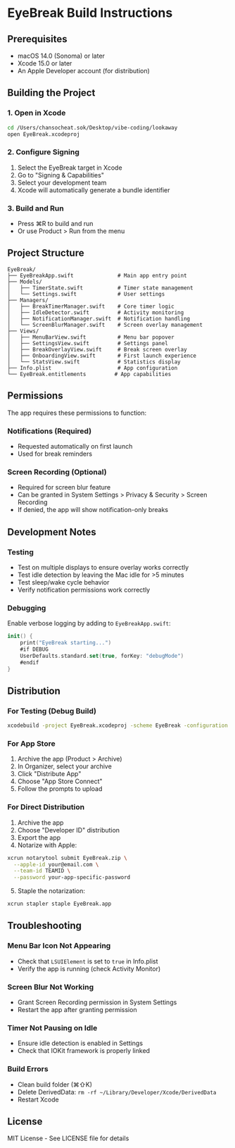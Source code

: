 # EyeBreak Build Instructions

## Prerequisites

- macOS 14.0 (Sonoma) or later
- Xcode 15.0 or later
- An Apple Developer account (for distribution)

## Building the Project

### 1. Open in Xcode

```bash
cd /Users/chansocheat.sok/Desktop/vibe-coding/lookaway
open EyeBreak.xcodeproj
```

### 2. Configure Signing

1. Select the EyeBreak target in Xcode
2. Go to "Signing & Capabilities"
3. Select your development team
4. Xcode will automatically generate a bundle identifier

### 3. Build and Run

- Press ⌘R to build and run
- Or use Product > Run from the menu

## Project Structure

```
EyeBreak/
├── EyeBreakApp.swift              # Main app entry point
├── Models/
│   ├── TimerState.swift           # Timer state management
│   └── Settings.swift             # User settings
├── Managers/
│   ├── BreakTimerManager.swift    # Core timer logic
│   ├── IdleDetector.swift         # Activity monitoring
│   ├── NotificationManager.swift  # Notification handling
│   └── ScreenBlurManager.swift    # Screen overlay management
├── Views/
│   ├── MenuBarView.swift          # Menu bar popover
│   ├── SettingsView.swift         # Settings panel
│   ├── BreakOverlayView.swift     # Break screen overlay
│   ├── OnboardingView.swift       # First launch experience
│   └── StatsView.swift            # Statistics display
├── Info.plist                     # App configuration
└── EyeBreak.entitlements         # App capabilities
```

## Permissions

The app requires these permissions to function:

### Notifications (Required)
- Requested automatically on first launch
- Used for break reminders

### Screen Recording (Optional)
- Required for screen blur feature
- Can be granted in System Settings > Privacy & Security > Screen Recording
- If denied, the app will show notification-only breaks

## Development Notes

### Testing

- Test on multiple displays to ensure overlay works correctly
- Test idle detection by leaving the Mac idle for >5 minutes
- Test sleep/wake cycle behavior
- Verify notification permissions work correctly

### Debugging

Enable verbose logging by adding to `EyeBreakApp.swift`:

```swift
init() {
    print("EyeBreak starting...")
    #if DEBUG
    UserDefaults.standard.set(true, forKey: "debugMode")
    #endif
}
```

## Distribution

### For Testing (Debug Build)

```bash
xcodebuild -project EyeBreak.xcodeproj -scheme EyeBreak -configuration Debug
```

### For App Store

1. Archive the app (Product > Archive)
2. In Organizer, select your archive
3. Click "Distribute App"
4. Choose "App Store Connect"
5. Follow the prompts to upload

### For Direct Distribution

1. Archive the app
2. Choose "Developer ID" distribution
3. Export the app
4. Notarize with Apple:

```bash
xcrun notarytool submit EyeBreak.zip \
  --apple-id your@email.com \
  --team-id TEAMID \
  --password your-app-specific-password
```

5. Staple the notarization:

```bash
xcrun stapler staple EyeBreak.app
```

## Troubleshooting

### Menu Bar Icon Not Appearing

- Check that `LSUIElement` is set to `true` in Info.plist
- Verify the app is running (check Activity Monitor)

### Screen Blur Not Working

- Grant Screen Recording permission in System Settings
- Restart the app after granting permission

### Timer Not Pausing on Idle

- Ensure idle detection is enabled in Settings
- Check that IOKit framework is properly linked

### Build Errors

- Clean build folder (⌘⇧K)
- Delete DerivedData: `rm -rf ~/Library/Developer/Xcode/DerivedData`
- Restart Xcode

## License

MIT License - See LICENSE file for details
